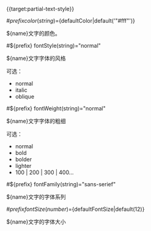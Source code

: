 {{target:partial-text-style}}

#${prefix} color(string)=${defaultColor|default('"#fff"')}

${name}文字的颜色。

#${prefix} fontStyle(string)="normal"

${name}文字字体的风格

可选：
+ normal
+ italic
+ oblique


#${prefix} fontWeight(string)="normal"

${name}文字字体的粗细

可选：
+ normal
+ bold
+ bolder
+ lighter
+ 100 | 200 | 300 | 400...


#${prefix} fontFamily(string)="sans-serief"

${name}文字的字体系列

#${prefix} fontSize(number)=${defaultFontSize|default(12)}

${name}文字的字体大小